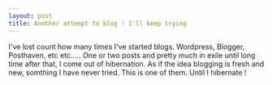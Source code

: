 ```yaml
---
layout: post
title: Another attempt to blog ! I'll keep trying 
---
```


I've lost count how many times I've started blogs. Wordpress, Blogger, Posthaven, etc etc..... One or two posts and pretty much in exile until long time after that, I come out of hibernation. As if the idea blogging is fresh and new, somthing I have never tried. This is one of them. Until I hibernate !
